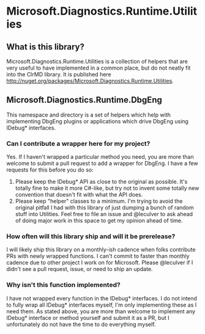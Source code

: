 # Microsoft.Diagnostics.Runtime.Utilities

## What is this library?

Microsoft.Diagnostics.Runtime.Utilities is a collection of helpers that are very useful to have implemented in a common place, but do not neatly fit into the ClrMD library.
It is published here http://nuget.org/packages/Microsoft.Diagnostics.Runtime.Utilities.

## Microsoft.Diagnostics.Runtime.DbgEng

This namespace and directory is a set of helpers which help with implementing DbgEng plugins or applications which drive DbgEng using IDebug* interfaces.

### Can I contribute a wrapper here for my project?

Yes.  If I haven't wrapped a particular method you need, you are more than welcome to submit a pull request to add a wrapper for DbgEng.  I have a few requests for this before you do so:

1.  Please keep the IDebug* API as close to the original as possible.  It's totally fine to make it more C#-like, but try not to invent some totally new convention that doesn't fit with what the API does.
2.  Please keep "helper" classes to a minimum.  I'm trying to avoid the original pitfall I had with this library of just dumping a bunch of random stuff into Utilities.  Feel free to file an issue and @leculver to ask ahead of doing major work in this space to get my opinion ahead of time.

### How often will this library ship and will it be prerelease?

I will likely ship this library on a monthly-ish cadence when folks contribute PRs with newly wrapped functions.  I can't commit to faster than monthly cadence due to other project I work on for Microsoft.  Please @leculver if I didn't see a pull request, issue, or need to ship an update.

### Why isn't this function implemented?

I have not wrapped every function in the IDebug* interfaces.  I do not intend to fully wrap all IDebug* interfaces myself, I'm only implementing these as I need them.  As stated above, you are more than welcome to implement any IDebug* interface or method yourself and submit it as a PR, but I unfortunately do not have the time to do everything myself.

